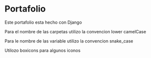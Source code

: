 # Portafolio

Este portafolio esta hecho con Django

Para el nombre de las carpetas utilizo la convencion lower camelCase

Para le nombre de las variable utilizo la convencion snake_case

Utilozo boxicons para algunos iconos


